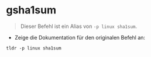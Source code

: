 # gsha1sum

> Dieser Befehl ist ein Alias von `-p linux sha1sum`.

- Zeige die Dokumentation für den originalen Befehl an:

`tldr -p linux sha1sum`

